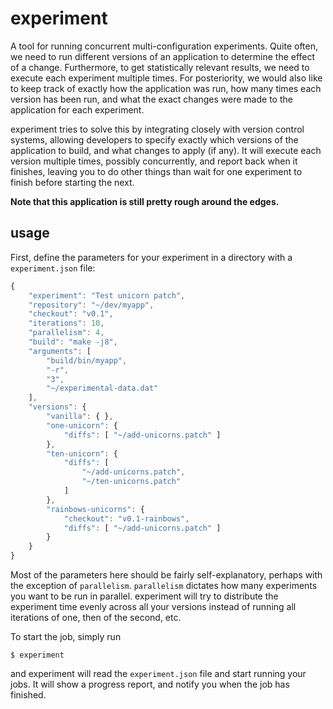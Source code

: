 # experiment

A tool for running concurrent multi-configuration experiments. Quite often,
we need to run different versions of an application to determine the effect of a
change. Furthermore, to get statistically relevant results, we need to execute
each experiment multiple times. For posteriority, we would also like to keep
track of exactly how the application was run, how many times each version has
been run, and what the exact changes were made to the application for each
experiment.

experiment tries to solve this by integrating closely with version control
systems, allowing developers to specify exactly which versions of the
application to build, and what changes to apply (if any). It will execute each
version multiple times, possibly concurrently, and report back when it finishes,
leaving you to do other things than wait for one experiment to finish before
starting the next.

**Note that this application is still pretty rough around the edges.**

## usage

First, define the parameters for your experiment in a directory with a
`experiment.json` file:

````js
{
	"experiment": "Test unicorn patch",
	"repository": "~/dev/myapp",
	"checkout": "v0.1",
	"iterations": 10,
	"parallelism": 4,
	"build": "make -j8",
	"arguments": [
		"build/bin/myapp",
		"-r",
		"3",
		"~/experimental-data.dat"
	],
	"versions": {
		"vanilla": { },
		"one-unicorn": {
			"diffs": [ "~/add-unicorns.patch" ]
		},
		"ten-unicorn": {
			"diffs": [
				"~/add-unicorns.patch",
				"~/ten-unicorns.patch"
			]
		},
		"rainbows-unicorns": {
			"checkout": "v0.1-rainbows",
			"diffs": [ "~/add-unicorns.patch" ]
		}
	}
}
````

Most of the parameters here should be fairly self-explanatory, perhaps with the
exception of `parallelism`. `parallelism` dictates how many experiments you want
to be run in parallel. experiment will try to distribute the experiment time
evenly across all your versions instead of running all iterations of one, then
of the second, etc.

To start the job, simply run

    $ experiment

and experiment will read the `experiment.json` file and start running your jobs.
It will show a progress report, and notify you when the job has finished.

